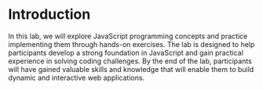 # Introduction

In this lab, we will explore JavaScript programming concepts and practice implementing them through hands-on exercises. The lab is designed to help participants develop a strong foundation in JavaScript and gain practical experience in solving coding challenges. By the end of the lab, participants will have gained valuable skills and knowledge that will enable them to build dynamic and interactive web applications.
